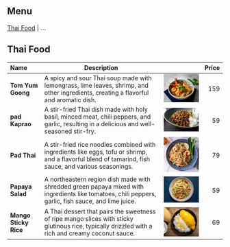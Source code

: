 ## Menu

[Thai Food](#thai-food) | ...

## Thai Food

| Name                  | Description                                                                                                                                           |                                                      | Price |
|:----------------------|-------------------------------------------------------------------------------------------------------------------------------------------------------|------------------------------------------------------|------:|
| **Tom Yum Goong**     | A spicy and sour Thai soup made with lemongrass, lime leaves, shrimp, and other ingredients, creating a flavorful and aromatic dish.                  | <img src="images/tom-yum-goong.jpg" width="400">     |   159 |
| **pad Kaprao**        | A stir-fried Thai dish made with holy basil, minced meat, chili peppers, and garlic, resulting in a delicious and well-seasoned stir-fry.             | <img src="images/pad-kaprao.jpg" width="400">        |    59 |
| **Pad Thai**          | A stir-fried rice noodles combined with ingredients like eggs, tofu or shrimp, and a flavorful blend of tamarind, fish sauce, and various seasonings. | <img src="images/pad-thai.jpg" width="400">          |    79 |
| **Papaya Salad**      | A northeastern region dish made with shredded green papaya mixed with ingredients like tomatoes, chili peppers, garlic, fish sauce, and lime juice.   | <img src="images/papaya-salad.jpg" width="400">      |    59 |
| **Mango Sticky Rice** | A Thai dessert that pairs the sweetness of ripe mango slices with sticky glutinous rice, typically drizzled with a rich and creamy coconut sauce.     | <img src="images/mango-sticky-rice.jpg" width="400"> |    69 |
